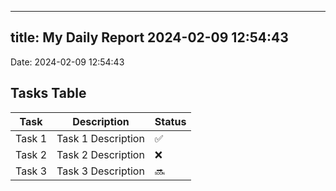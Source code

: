 
---
title: My Daily Report 2024-02-09 12:54:43
---

Date: 2024-02-09 12:54:43

## Tasks Table

| Task | Description | Status |
|------|-------------|--------|
| Task 1 | Task 1 Description | ✅ |
| Task 2 | Task 2 Description | ❌ |
| Task 3 | Task 3 Description | 🔜 |
